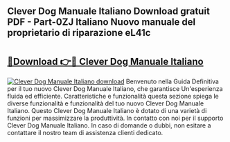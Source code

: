 ## Clever Dog Manuale Italiano Download gratuit PDF - Part-0ZJ Italiano Nuovo manuale del proprietario di riparazione eL41c

# <h2><a href="http://dfbvhk.blite.top/?on=Clever+Dog+Manuale+Italiano">🔗Download 👉🔴 Clever Dog Manuale Italiano</a></h2>

[![Clever Dog Manuale Italiano download](https://i.imgur.com/lujVjoI.png)](http://dfbvhk.blite.top/?on=Clever+Dog+Manuale+Italiano)
Benvenuto nella Guida Definitiva per il tuo nuovo Clever Dog Manuale Italiano, che garantisce Un'esperienza fluida ed efficiente. Caratteristiche e funzionalità questa sezione spiega le diverse funzionalità e funzionalità del tuo nuovo Clever Dog Manuale Italiano. Questo Clever Dog Manuale Italiano è dotato di una varietà di funzioni per massimizzare la produttività. In contatto con noi per il supporto Clever Dog Manuale Italiano. In caso di domande o dubbi, non esitare a contattare il nostro team di assistenza clienti dedicato.
